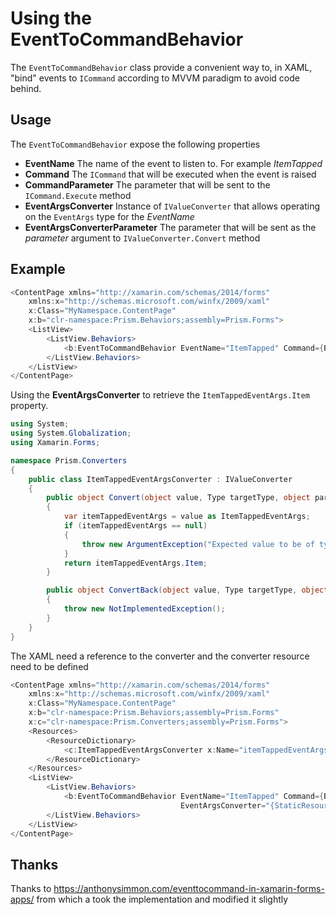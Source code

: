 ﻿# Using the EventToCommandBehavior

The `EventToCommandBehavior` class provide a convenient way to, in XAML, "bind" events to `ICommand` according to MVVM paradigm to avoid code behind.

## Usage

The `EventToCommandBehavior` expose the following properties
* **EventName** The name of the event to listen to. For example _ItemTapped_
* **Command** The `ICommand` that will be executed when the event is raised
* **CommandParameter** The parameter that will be sent to the `ICommand.Execute` method
* **EventArgsConverter** Instance of `IValueConverter` that allows operating on the `EventArgs` type for the *EventName*
* **EventArgsConverterParameter** The parameter that will be sent as the _parameter_ argument to `IValueConverter.Convert` method

## Example
````c#
<ContentPage xmlns="http://xamarin.com/schemas/2014/forms" 
	xmlns:x="http://schemas.microsoft.com/winfx/2009/xaml" 
	x:Class="MyNamespace.ContentPage"
	x:b="clr-namespace:Prism.Behaviors;assembly=Prism.Forms">
    <ListView>
		<ListView.Behaviors>
			<b:EventToCommandBehavior EventName="ItemTapped" Command={Binding ItemTappedCommand} />
		</ListView.Behaviors>
	</ListView>
</ContentPage>
````

Using the **EventArgsConverter** to retrieve the `ItemTappedEventArgs.Item` property.

````c#
using System;
using System.Globalization;
using Xamarin.Forms;

namespace Prism.Converters
{
    public class ItemTappedEventArgsConverter : IValueConverter
    {
        public object Convert(object value, Type targetType, object parameter, CultureInfo culture)
        {
            var itemTappedEventArgs = value as ItemTappedEventArgs;
            if (itemTappedEventArgs == null)
            {
				throw new ArgumentException("Expected value to be of type ItemTappedEventArgs", nameof(value));
			}
            return itemTappedEventArgs.Item;
        }

        public object ConvertBack(object value, Type targetType, object parameter, CultureInfo culture)
        {
            throw new NotImplementedException();
        }
    }
}
````

The XAML need a reference to the converter and the converter resource need to be defined
````c#
<ContentPage xmlns="http://xamarin.com/schemas/2014/forms" 
	xmlns:x="http://schemas.microsoft.com/winfx/2009/xaml" 
	x:Class="MyNamespace.ContentPage"
	x:b="clr-namespace:Prism.Behaviors;assembly=Prism.Forms"
	x:c="clr-namespace:Prism.Converters;assembly=Prism.Forms">
	<Resources>
		<ResourceDictionary>
			<c:ItemTappedEventArgsConverter x:Name="itemTappedEventArgsConverter" />
		</ResourceDictionary>
	</Resources>
    <ListView>
		<ListView.Behaviors>
			<b:EventToCommandBehavior EventName="ItemTapped" Command={Binding ItemTappedCommand}
									  EventArgsConverter="{StaticResource itemTappedEventArgsConverter}" />
		</ListView.Behaviors>
	</ListView>
</ContentPage>
````

## Thanks
Thanks to https://anthonysimmon.com/eventtocommand-in-xamarin-forms-apps/ from which a took the implementation and modified it slightly